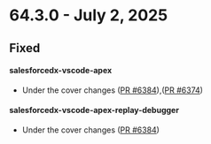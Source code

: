# 64.3.0 - July 2, 2025

## Fixed

#### salesforcedx-vscode-apex

- Under the cover changes ([PR #6384](https://github.com/forcedotcom/salesforcedx-vscode/pull/6384)),([PR #6374](https://github.com/forcedotcom/salesforcedx-vscode/pull/6374))

#### salesforcedx-vscode-apex-replay-debugger

- Under the cover changes ([PR #6384](https://github.com/forcedotcom/salesforcedx-vscode/pull/6384))
